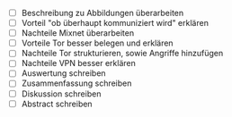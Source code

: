 - [ ] Beschreibung zu Abbildungen überarbeiten
- [ ] Vorteil "ob überhaupt kommuniziert wird" erklären
- [ ] Nachteile Mixnet überarbeiten
- [ ] Vorteile Tor besser belegen und erklären
- [ ] Nachteile Tor strukturieren, sowie Angriffe hinzufügen
- [ ] Nachteile VPN besser erklären
- [ ] Auswertung schreiben
- [ ] Zusammenfassung schreiben
- [ ] Diskussion schreiben
- [ ] Abstract schreiben